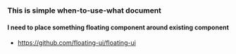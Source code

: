 ### This is simple when-to-use-what document

#### I need to place something floating component around existing component
- https://github.com/floating-ui/floating-ui
